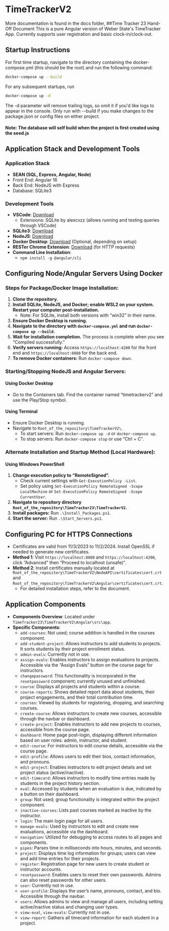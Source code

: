# TimeTrackerV2
More documentation is found in the docs folder, 
##Time Tracker 23 Hand-Off Document
This is a pure Angular version of Weber State's TimeTracker App. Currently supports user registration and basic clock-in/clock-out.

## Startup Instructions
For first time startup, navigate to the directory containing the docker-compose.yml (this should be the root) and run the following command:
```bash
docker-compose up --build
```
For any subsequent startups, run
```bash
docker-compose up -d
```
The -d parameter will remove trailing logs, so omit it if you'd like logs to appear in the console. Only run with --build if you make changes to the package.json or config files on either project.
#### Note: The database will self build when the project is first created using the seed.js

## Application Stack and Development Tools

### Application Stack
- **SEAN (SQL, Express, Angular, Node)**
- Front End: Angular 16
- Back End: NodeJS with Express 
- Database: SQLite3


### Development Tools
- **VSCode**: [Download](https://code.visualstudio.com/download)
  - Extensions: SQLite by alexcvzz (allows running and testing queries through VSCode)
- **SQLite3**: [Download](https://www.sqlite.org/download.html)
- **NodeJS**: [Download](https://nodejs.org/en/download/)
- **Docker Desktop**: [Download](https://www.docker.com/products/docker-desktop) (Optional, depending on setup)
- **RESTer Chrome Extension**: [Download](https://chromewebstore.google.com/detail/rester/eejfoncpjfgmeleakejdcanedmefagga?pli=1) (for HTTP requests)
- **Command Line Installation**: 
  - `npm install -g @angular/cli`

## Configuring Node/Angular Servers Using Docker

### Steps for Package/Docker Image Installation:
1. **Clone the repository.**
2. **Install SQLite, NodeJS, and Docker; enable WSL2 on your system. Restart your computer post-installation.**
   - Note: For SQLite, install both versions with “win32” in their name.
3. **Ensure Docker Desktop is running.**
4. **Navigate to the directory with `docker-compose.yml` and run `docker-compose up --build`.**
5. **Wait for installation completion.** The process is complete when you see “Compiled successfully.”
6. **Verify servers running:** Access `https://localhost:4200` for the front end and `https://localhost:8080` for the back end.
7. **To remove Docker containers:** Run `docker-compose down`.

### Starting/Stopping NodeJS and Angular Servers:
#### Using Docker Desktop
- Go to the Containers tab. Find the container named “timetrackerv2” and use the Play/Stop symbol.

#### Using Terminal
- Ensure Docker Desktop is running.
- Navigate to `Root_of_the_repository\TimeTrackerV2\`.
  - To start servers: Run `docker-compose up -d` or `docker-compose up`.
  - To stop servers: Run `docker-compose stop` or use “Ctrl + C”.

### Alternate Installation and Startup Method (Local Hardware):
#### Using Windows PowerShell
1. **Change execution policy to “RemoteSigned”.**
   - Check current settings with `Get-ExecutionPolicy -List`.
   - Set policy using `Set-ExecutionPolicy RemoteSigned -Scope LocalMachine` or `Set-ExecutionPolicy RemoteSigned -Scope CurrentUser`.
2. **Navigate to repository directory `Root_of_the_repository\TimeTracker23\TimeTrackerV2`.**
3. **Install packages:** Run `.\Install_Packages.ps1`.
4. **Start the server:** Run `.\Start_Servers.ps1`.

## Configuring PC for HTTPS Connections
- Certificates are valid from 11/3/2023 to 11/2/2024. Install OpenSSL if needed to generate new certificates.
- **Method 1**: Visit `https://localhost:8080` and `https://localhost:4200`, click “Advanced” then “Proceed to localhost (unsafe)”.
- **Method 2**: Install certificates manually located at `Root_of_the_repository\TimeTrackerV2\NodeAPI\certificates\cert.crt` and `Root_of_the_repository\TimeTrackerV2\Angular\certificates\cert.crt`.
  - For detailed installation steps, refer to the document.

## Application Components
- **Components Overview**: Located under `TimeTracker23\TimeTrackerV2\Angular\src\app`.
- **Specific Components**:
  - `add-courses`: Not used; course addition is handled in the courses component.
  - `add-student-project`: Allows instructors to add students to projects. It sorts students by their project enrollment status.
  - `admin-evals`: Currently not in use.
  - `assign-evals`: Enables instructors to assign evaluations to projects. Accessible via the “Assign Evals” button on the course page for instructors.
  - `changepassword`: This functionality is incorporated in the `resetpassword` component; currently unused and unfinished.
  - `course`: Displays all projects and students within a course.
  - `course-reports`: Shows detailed report data about students, their project engagements, and their total contribution time.
  - `courses`: Viewed by students for registering, dropping, and searching courses.
  - `create-course`: Allows instructors to create new courses, accessible through the navbar or dashboard.
  - `create-project`: Enables instructors to add new projects to courses, accessible from the course page.
  - `dashboard`: Home page post-login, displaying different information based on user roles: admin, instructor, and student.
  - `edit-course`: For instructors to edit course details, accessible via the course page.
  - `edit-profile`: Allows users to edit their bios, contact information, and pronouns.
  - `edit-project`: Enables instructors to edit project details and set project status (active/inactive).
  - `edit-timecard`: Allows instructors to modify time entries made by students in the project history section.
  - `eval`: Accessed by students when an evaluation is due, indicated by a button on their dashboard.
  - `group`: Not used; group functionality is integrated within the project component.
  - `inactive-courses`: Lists past courses marked as inactive by the instructor.
  - `login`: The main login page for all users.
  - `manage-evals`: Used by instructors to edit and create new evaluations, accessible via the dashboard.
  - `navigation`: Utilized for debugging to access routes to all pages and components.
  - `pipes`: Parses time in milliseconds into hours, minutes, and seconds.
  - `project`: Displays time log information for groups; users can view and add time entries for their projects.
  - `register`: Registration page for new users to create student or instructor accounts.
  - `resetpassword`: Enables users to reset their own passwords. Admins can also reset passwords for other users.
  - `user`: Currently not in use.
  - `user-profile`: Displays the user’s name, pronouns, contact, and bio. Accessible through the navbar.
  - `users`: Allows admins to view and manage all users, including setting active/inactive status and changing user types.
  - `view-eval`, `view-evals`: Currently not in use.
  - `view-report`: Gathers all timecard information for each student in a project.


